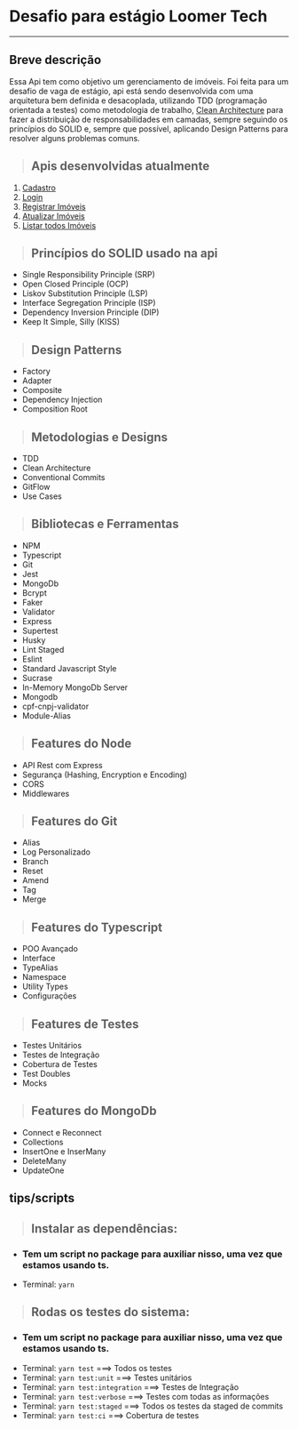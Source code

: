 # **Desafio para estágio Loomer Tech**
---

## **Breve descrição**

Essa Api tem como objetivo um gerenciamento de imóveis. Foi feita para um desafio de vaga de estágio, api está sendo desenvolvida com uma arquitetura bem definida e desacoplada, utilizando TDD (programação orientada a testes) como metodologia de trabalho, [Clean Architecture](https://blog.cleancoder.com/uncle-bob/2012/08/13/the-clean-architecture.html) para fazer a distribuição de responsabilidades em camadas, sempre seguindo os princípios do SOLID e, sempre que possível, aplicando Design Patterns para resolver alguns problemas comuns.

> ## Apis desenvolvidas atualmente

1. [Cadastro](./requirements/signup.md)
2. [Login](./requirements/login.md)
3. [Registrar Imóveis](./requirements/register-imovel.md)
4. [Atualizar Imóveis](./requirements/update-imovel.md)
5. [Listar todos Imóveis](./requirements/load-imoveis.md)

> ## Princípios do SOLID usado na api


* Single Responsibility Principle (SRP)
* Open Closed Principle (OCP)
* Liskov Substitution Principle (LSP)
* Interface Segregation Principle (ISP)
* Dependency Inversion Principle (DIP)
* Keep It Simple, Silly (KISS)

> ## Design Patterns

* Factory
* Adapter
* Composite
* Dependency Injection
* Composition Root

> ## Metodologias e Designs

* TDD
* Clean Architecture
* Conventional Commits
* GitFlow
* Use Cases

> ## Bibliotecas e Ferramentas

* NPM
* Typescript
* Git
* Jest
* MongoDb
* Bcrypt
* Faker
* Validator
* Express
* Supertest
* Husky
* Lint Staged
* Eslint
* Standard Javascript Style
* Sucrase
* In-Memory MongoDb Server
* Mongodb
* cpf-cnpj-validator
* Module-Alias

> ## Features do Node

* API Rest com Express
* Segurança (Hashing, Encryption e Encoding)
* CORS
* Middlewares

> ## Features do Git

* Alias
* Log Personalizado
* Branch
* Reset
* Amend
* Tag
* Merge

> ## Features do Typescript

* POO Avançado
* Interface
* TypeAlias
* Namespace
* Utility Types
* Configurações

> ## Features de Testes

* Testes Unitários
* Testes de Integração
* Cobertura de Testes
* Test Doubles
* Mocks

> ## Features do MongoDb

* Connect e Reconnect
* Collections
* InsertOne e InserMany
* DeleteMany
* UpdateOne

## tips/scripts

> ## Instalar as dependências:

- ### Tem um script no package para auxiliar nisso, uma vez que estamos usando ts.

* Terminal: `yarn`

> ## Rodas os testes do sistema:

- ### Tem um script no package para auxiliar nisso, uma vez que estamos usando ts.

* Terminal: `yarn test` ===> Todos os testes
* Terminal: `yarn test:unit` ===> Testes unitários
* Terminal: `yarn test:integration` ===> Testes de Integração
* Terminal: `yarn test:verbose` ===> Testes com todas as informações
* Terminal: `yarn test:staged` ===> Todos os testes da staged de commits
* Terminal: `yarn test:ci` ===> Cobertura de testes